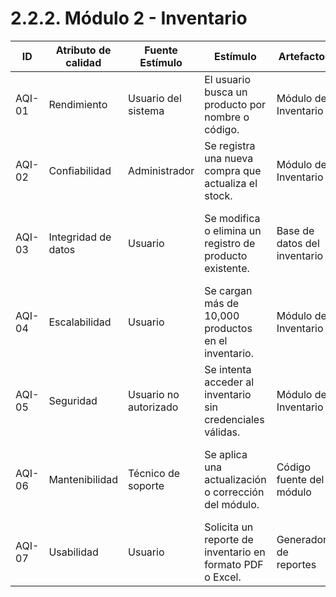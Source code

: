 # 2.2.2. Módulo 2 - Inventario 

| **ID** | **Atributo de calidad** | **Fuente Estímulo**                | **Estímulo**                                               | **Artefacto**                | **Entorno**                          | **Respuesta**                                                               | **Medida de Respuesta**                                   |
| ------ | ----------------------- | ---------------------------------- | ---------------------------------------------------------- | ---------------------------- | ------------------------------------ | --------------------------------------------------------------------------- | --------------------------------------------------------- |
| AQI-01 | Rendimiento             | Usuario del sistema                | El usuario busca un producto por nombre o código.          | Módulo de Inventario         | Operación normal                     | El sistema muestra los resultados de la búsqueda rápidamente.               | Tiempo de respuesta ≤ 2 segundos.                         |
| AQI-02 | Confiabilidad           | Administrador                      | Se registra una nueva compra que actualiza el stock.       | Módulo de Inventario         | Sistema en carga media               | El inventario se actualiza sin inconsistencias ni duplicados.               | Error de registro ≤ 0.1%.                                 |
| AQI-03 | Integridad de datos     | Usuario                            | Se modifica o elimina un registro de producto existente.   | Base de datos del inventario | Operación normal                     | El cambio se refleja correctamente y se conserva el historial (kardex).     | Integridad de datos 100%; registro histórico actualizado. |
| AQI-04 | Escalabilidad           | Usuario                            | Se cargan más de 10,000 productos en el inventario.        | Módulo de Inventario         | Carga máxima                         | El sistema mantiene un rendimiento estable y responde fluidamente.          | Tiempo de búsqueda ≤ 4 segundos; sin caídas del sistema.  |
| AQI-05 | Seguridad               | Usuario no autorizado              | Se intenta acceder al inventario sin credenciales válidas. | Módulo de Inventario         | Entorno web con autenticación activa | El sistema bloquea el acceso y registra el intento.                         | 100% de accesos no autorizados bloqueados.                |
| AQI-06 | Mantenibilidad          | Técnico de soporte                 | Se aplica una actualización o corrección del módulo.       | Código fuente del módulo     | Mantenimiento programado             | La actualización se ejecuta sin afectar datos ni interrumpir operaciones.   | Tiempo de inactividad ≤ 5 minutos; pérdida de datos = 0%. |
| AQI-07 | Usabilidad              | Usuario                            | Solicita un reporte de inventario en formato PDF o Excel.  | Generador de reportes        | Operación normal                     | El reporte se genera correctamente y con datos actualizados.                | Generación ≤ 5 segundos; consistencia 100%.               |

